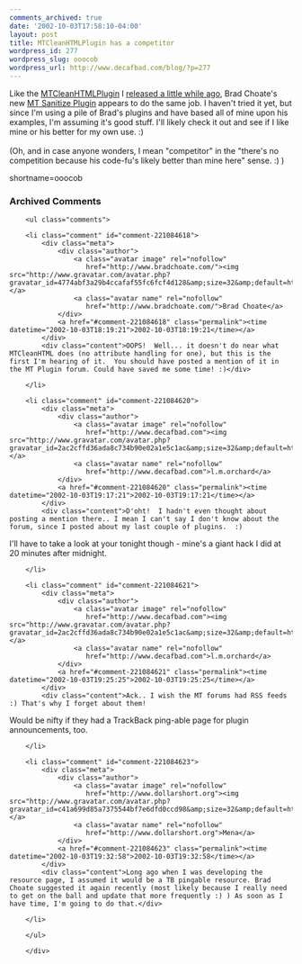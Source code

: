 ```yaml
---
comments_archived: true
date: '2002-10-03T17:58:10-04:00'
layout: post
title: MTCleanHTMLPlugin has a competitor
wordpress_id: 277
wordpress_slug: ooocob
wordpress_url: http://www.decafbad.com/blog/?p=277
---
```

Like the <a href="http://www.decafbad.com/twiki/bin/view/Main/MTCleanHTMLPlugin">MTCleanHTMLPlugin</a> I <a href="http://www.decafbad.com/news_archives/000296.phtml#000296">released a little while ago</a>, Brad Choate's new <a href="http://www.bradchoate.com/past/mtsanitize.php">MT Sanitize Plugin</a> appears to do the same job.  I haven't tried it yet, but since I'm using a pile of Brad's plugins and have based all of mine upon his examples, I'm assuming it's good stuff.  I'll likely check it out and see if I like mine or his better for my own use. :)
<br /><br />
(Oh, and in case anyone wonders, I mean "competitor" in the "there's no competition because his code-fu's likely better than mine here" sense. :) )
<!--more-->
shortname=ooocob

<div id="comments" class="comments archived-comments">
            <h3>Archived Comments</h3>
            
        <ul class="comments">
            
        <li class="comment" id="comment-221084618">
            <div class="meta">
                <div class="author">
                    <a class="avatar image" rel="nofollow" 
                       href="http://www.bradchoate.com/"><img src="http://www.gravatar.com/avatar.php?gravatar_id=4774abf3a29b4ccafaf55fc6fcf4d128&amp;size=32&amp;default=http://mediacdn.disqus.com/1320279820/images/noavatar32.png"/></a>
                    <a class="avatar name" rel="nofollow" 
                       href="http://www.bradchoate.com/">Brad Choate</a>
                </div>
                <a href="#comment-221084618" class="permalink"><time datetime="2002-10-03T18:19:21">2002-10-03T18:19:21</time></a>
            </div>
            <div class="content">OOPS!  Well... it doesn't do near what MTCleanHTML does (no attribute handling for one), but this is the first I'm hearing of it.  You should have posted a mention of it in the MT Plugin forum. Could have saved me some time! :)</div>
            
        </li>
    
        <li class="comment" id="comment-221084620">
            <div class="meta">
                <div class="author">
                    <a class="avatar image" rel="nofollow" 
                       href="http://www.decafbad.com"><img src="http://www.gravatar.com/avatar.php?gravatar_id=2ac2cffd36ada8c734b90e02a1e5c1ac&amp;size=32&amp;default=http://mediacdn.disqus.com/1320279820/images/noavatar32.png"/></a>
                    <a class="avatar name" rel="nofollow" 
                       href="http://www.decafbad.com">l.m.orchard</a>
                </div>
                <a href="#comment-221084620" class="permalink"><time datetime="2002-10-03T19:17:21">2002-10-03T19:17:21</time></a>
            </div>
            <div class="content">D'oht!  I hadn't even thought about posting a mention there.. I mean I can't say I don't know about the forum, since I posted about my last couple of plugins.  :)

I'll have to take a look at your tonight though - mine's a giant hack I did at 20 minutes after midnight.</div>
            
        </li>
    
        <li class="comment" id="comment-221084621">
            <div class="meta">
                <div class="author">
                    <a class="avatar image" rel="nofollow" 
                       href="http://www.decafbad.com"><img src="http://www.gravatar.com/avatar.php?gravatar_id=2ac2cffd36ada8c734b90e02a1e5c1ac&amp;size=32&amp;default=http://mediacdn.disqus.com/1320279820/images/noavatar32.png"/></a>
                    <a class="avatar name" rel="nofollow" 
                       href="http://www.decafbad.com">l.m.orchard</a>
                </div>
                <a href="#comment-221084621" class="permalink"><time datetime="2002-10-03T19:25:25">2002-10-03T19:25:25</time></a>
            </div>
            <div class="content">Ack.. I wish the MT forums had RSS feeds :) That's why I forget about them!

Would be nifty if they had a TrackBack ping-able page for plugin announcements, too.</div>
            
        </li>
    
        <li class="comment" id="comment-221084623">
            <div class="meta">
                <div class="author">
                    <a class="avatar image" rel="nofollow" 
                       href="http://www.dollarshort.org"><img src="http://www.gravatar.com/avatar.php?gravatar_id=c41a699d85a7375544bf7e6dfd0ccd98&amp;size=32&amp;default=http://mediacdn.disqus.com/1320279820/images/noavatar32.png"/></a>
                    <a class="avatar name" rel="nofollow" 
                       href="http://www.dollarshort.org">Mena</a>
                </div>
                <a href="#comment-221084623" class="permalink"><time datetime="2002-10-03T19:32:58">2002-10-03T19:32:58</time></a>
            </div>
            <div class="content">Long ago when I was developing the resource page, I assumed it would be a TB pingable resource. Brad Choate suggested it again recently (most likely because I really need to get on the ball and update that more frequently :) ) As soon as I have time, I'm going to do that.</div>
            
        </li>
    
        </ul>
    
        </div>
    